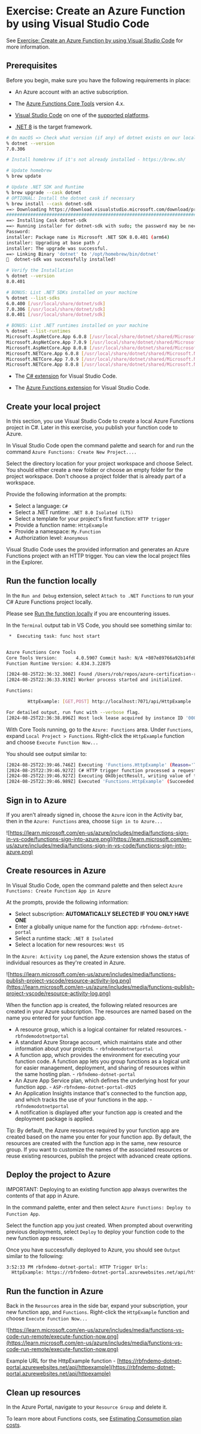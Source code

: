 # Exercise: Create an Azure Function by using Visual Studio Code

See [Exercise: Create an Azure Function by using Visual Studio Code](https://learn.microsoft.com/en-us/training/modules/develop-azure-functions/5-create-function-visual-studio-code) for more information.

## Prerequisites

Before you begin, make sure you have the following requirements in place:

- An Azure account with an active subscription.

- The [Azure Functions Core Tools](https://github.com/Azure/azure-functions-core-tools#installing) version 4.x.

- [Visual Studio Code](https://code.visualstudio.com/) on one of the [supported platforms](https://code.visualstudio.com/docs/supporting/requirements#_platforms).

- [.NET 8](https://dotnet.microsoft.com/en-us/download/dotnet/8.0) is the target framework.

```sh
# On macOS => Check what version (if any) of dotnet exists on our local development machine
% dotnet --version
7.0.306

# Install homebrew if it's not already installed - https://brew.sh/

# Update homebrew
% brew update

# Update .NET SDK and Runtime
% brew upgrade --cask dotnet
# OPTIONAL: Install the dotnet cask if necessary
% brew install --cask dotnet-sdk
==> Downloading https://download.visualstudio.microsoft.com/download/pr/1764cd94-29ac-46b2-b308-77d02b47486d/8397cdc3d842a60f062f1a08199a4974/dotnet-sdk-8.0.401-osx-arm64.pkg
################################################################################################################################################################################### 100.0%
==> Installing Cask dotnet-sdk
==> Running installer for dotnet-sdk with sudo; the password may be necessary.
Password:
installer: Package name is Microsoft .NET SDK 8.0.401 (arm64)
installer: Upgrading at base path /
installer: The upgrade was successful.
==> Linking Binary 'dotnet' to '/opt/homebrew/bin/dotnet'
🍺  dotnet-sdk was successfully installed!

# Verify the Installation
% dotnet --version
8.0.401

# BONUS: List .NET SDKs installed on your machine
% dotnet --list-sdks
6.0.400 [/usr/local/share/dotnet/sdk]
7.0.306 [/usr/local/share/dotnet/sdk]
8.0.401 [/usr/local/share/dotnet/sdk]

# BONUS: List .NET runtimes installed on your machine
% dotnet --list-runtimes
Microsoft.AspNetCore.App 6.0.8 [/usr/local/share/dotnet/shared/Microsoft.AspNetCore.App]
Microsoft.AspNetCore.App 7.0.9 [/usr/local/share/dotnet/shared/Microsoft.AspNetCore.App]
Microsoft.AspNetCore.App 8.0.8 [/usr/local/share/dotnet/shared/Microsoft.AspNetCore.App]
Microsoft.NETCore.App 6.0.8 [/usr/local/share/dotnet/shared/Microsoft.NETCore.App]
Microsoft.NETCore.App 7.0.9 [/usr/local/share/dotnet/shared/Microsoft.NETCore.App]
Microsoft.NETCore.App 8.0.8 [/usr/local/share/dotnet/shared/Microsoft.NETCore.App]

```

- The [C# extension](https://marketplace.visualstudio.com/items?itemName=ms-dotnettools.csharp) for Visual Studio Code.

- The [Azure Functions extension](https://marketplace.visualstudio.com/items?itemName=ms-azuretools.vscode-azurefunctions) for Visual Studio Code.

## Create your local project

In this section, you use Visual Studio Code to create a local Azure Functions project in C#. Later in this exercise, you publish your function code to Azure.

In Visual Studio Code open the command palette and search for and run the command `Azure Functions: Create New Project....`

Select the directory location for your project workspace and choose Select. You should either create a new folder or choose an empty folder for the project workspace. Don't choose a project folder that is already part of a workspace.

Provide the following information at the prompts:

- Select a language: `C#`
- Select a .NET runtime: `.NET 8.0 Isolated (LTS)`
- Select a template for your project's first function: `HTTP trigger`
- Provide a function name: `HttpExample`
- Provide a namespace: `My.Function`
- Authorization level: `Anonymous`

Visual Studio Code uses the provided information and generates an Azure Functions project with an HTTP trigger. You can view the local project files in the Explorer.

## Run the function locally

In the `Run and Debug` extension, select `Attach to .NET Functions` to run your C# Azure Functions project locally.

Please see [Run the function locally](https://learn.microsoft.com/en-us/training/modules/develop-azure-functions/5-create-function-visual-studio-code) if you are encountering issues.

In the `Terminal` output tab in VS Code, you should see something similar to:

```sh
 *  Executing task: func host start 


Azure Functions Core Tools
Core Tools Version:       4.0.5907 Commit hash: N/A +807e89766a92b14fd07b9f0bc2bea1d8777ab209 (64-bit)
Function Runtime Version: 4.834.3.22875

[2024-08-25T22:36:32.300Z] Found /Users/rob/repos/azure-certification-renewal-az-204-azure-developer-associate/azure-functions/dotnet/demo-azure-vscode/demo-azure-vscode.csproj. Using for user secrets file configuration.
[2024-08-25T22:36:33.919Z] Worker process started and initialized.

Functions:

        HttpExample: [GET,POST] http://localhost:7071/api/HttpExample

For detailed output, run func with --verbose flag.
[2024-08-25T22:36:38.896Z] Host lock lease acquired by instance ID '0000000000000000000000002D9F298A'.

```

With Core Tools running, go to the `Azure: Functions` area. Under `Functions`, expand `Local Project > Functions`. Right-click the `HttpExample` function and choose `Execute Function Now...`

You should see output similar to:

```sh
[2024-08-25T22:39:46.746Z] Executing 'Functions.HttpExample' (Reason='This function was programmatically called via the host APIs.', Id=b8f2ef8b-d021-4545-87e3-1b532e2ce79d)
[2024-08-25T22:39:46.927Z] C# HTTP trigger function processed a request.
[2024-08-25T22:39:46.927Z] Executing OkObjectResult, writing value of type 'System.String'.
[2024-08-25T22:39:46.989Z] Executed 'Functions.HttpExample' (Succeeded, Id=b8f2ef8b-d021-4545-87e3-1b532e2ce79d, Duration=265ms)

```

## Sign in to Azure

If you aren't already signed in, choose the `Azure` icon in the Activity bar, then in the `Azure: Functions` area, choose `Sign in to Azure...`

![https://learn.microsoft.com/en-us/azure/includes/media/functions-sign-in-vs-code/functions-sign-into-azure.png](https://learn.microsoft.com/en-us/azure/includes/media/functions-sign-in-vs-code/functions-sign-into-azure.png)

## Create resources in Azure

In Visual Studio Code, open the command palette and then select `Azure Functions: Create Function App in Azure`

At the prompts, provide the following information:

- Select subscription: **AUTOMATICALLY SELECTED IF YOU ONLY HAVE ONE**
- Enter a globally unique name for the function app: `rbfndemo-dotnet-portal`
- Select a runtime stack: `.NET 8 Isolated`
- Select a location for new resources: `West US`

In the `Azure: Activity Log` panel, the Azure extension shows the status of individual resources as they're created in Azure.

![https://learn.microsoft.com/en-us/azure/includes/media/functions-publish-project-vscode/resource-activity-log.png](https://learn.microsoft.com/en-us/azure/includes/media/functions-publish-project-vscode/resource-activity-log.png)

When the function app is created, the following related resources are created in your Azure subscription. The resources are named based on the name you entered for your function app.

- A resource group, which is a logical container for related resources. - `rbfndemodotnetportal`
- A standard Azure Storage account, which maintains state and other information about your projects. - `rbfndemodotnetportal`
- A function app, which provides the environment for executing your function code. A function app lets you group functions as a logical unit for easier management, deployment, and sharing of resources within the same hosting plan. - `rbfndemo-dotnet-portal`
- An Azure App Service plan, which defines the underlying host for your function app. - `ASP-rbfndemo-dotnet-portal-d925`
- An Application Insights instance that's connected to the function app, and which tracks the use of your functions in the app. - `rbfndemodotnetportal`
- A notification is displayed after your function app is created and the deployment package is applied.

Tip: By default, the Azure resources required by your function app are created based on the name you enter for your function app. By default, the resources are created with the function app in the same, new resource group. If you want to customize the names of the associated resources or reuse existing resources, publish the project with advanced create options.

## Deploy the project to Azure

IMPORTANT: Deploying to an existing function app always overwrites the contents of that app in Azure.

In the command palette, enter and then select `Azure Functions: Deploy to Function App`.

Select the function app you just created. When prompted about overwriting previous deployments, select `Deploy` to deploy your function code to the new function app resource.

Once you have successfully deployed to Azure, you should see `Output` similar to the following:

```sh
3:52:33 PM rbfndemo-dotnet-portal: HTTP Trigger Urls:
  HttpExample: https://rbfndemo-dotnet-portal.azurewebsites.net/api/httpexample
```

## Run the function in Azure

Back in the `Resources` area in the side bar, expand your subscription, your new function app, and `Functions`. Right-click the `HttpExample` function and choose `Execute Function Now...`

![https://learn.microsoft.com/en-us/azure/includes/media/functions-vs-code-run-remote/execute-function-now.png](https://learn.microsoft.com/en-us/azure/includes/media/functions-vs-code-run-remote/execute-function-now.png)

Example URL for the HttpExample function - [https://rbfndemo-dotnet-portal.azurewebsites.net/api/httpexample](https://rbfndemo-dotnet-portal.azurewebsites.net/api/httpexample)

## Clean up resources

In the Azure Portal, navigate to your `Resource Group` and delete it.

To learn more about Functions costs, see [Estimating Consumption plan costs](https://learn.microsoft.com/en-us/azure/azure-functions/functions-consumption-costs).
